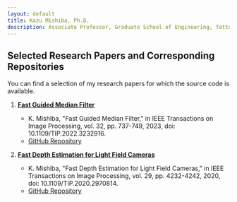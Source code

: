 ```yaml
---
layout: default
title: Kazu Mishiba, Ph.D.
description: Associate Professor, Graduate School of Engineering, Tottori University
---
```


## Selected Research Papers and Corresponding Repositories
You can find a selection of my research papers for which the source code is available.

1. **[Fast Guided Median Filter](https://ieeexplore.ieee.org/document/10007858)**
    - K. Mishiba, "Fast Guided Median Filter," in IEEE Transactions on Image Processing, vol. 32, pp. 737-749, 2023, doi: 10.1109/TIP.2022.3232916.
    - [GitHub Repository](https://github.com/KazuMishiba/Fast-Guided-Median-Filter)

2. **[Fast Depth Estimation for Light Field Cameras](https://ieeexplore.ieee.org/document/8985549)**
    - K. Mishiba, "Fast Depth Estimation for Light Field Cameras," in IEEE Transactions on Image Processing, vol. 29, pp. 4232-4242, 2020, doi: 10.1109/TIP.2020.2970814.
    - [GitHub Repository](https://github.com/KazuMishiba/Fast-Depth-Estimation-For-Light-Field-Cameras)

